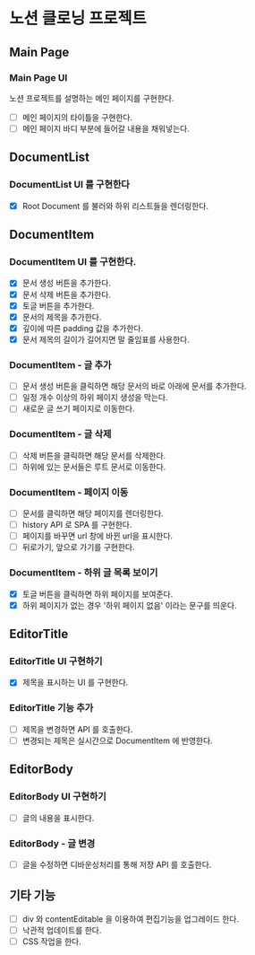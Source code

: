 # 노션 클로닝 프로젝트

## Main Page

### Main Page UI

노션 프로젝트를 설명하는 메인 페이지를 구현한다.

- [ ] 메인 페이지의 타이틀을 구현한다.
- [ ] 메인 페이지 바디 부분에 들어갈 내용을 채워넣는다.

## DocumentList

### DocumentList UI 를 구현한다

- [x] Root Document 를 불러와 하위 리스트들을 렌더링한다.

## DocumentItem

### DocumentItem UI 를 구현한다.

- [x] 문서 생성 버튼을 추가한다.
- [x] 문서 삭제 버튼을 추가한다.
- [x] 토글 버튼을 추가한다.
- [x] 문서의 제목을 추가한다.
- [x] 깊이에 따른 padding 값을 추가한다.
- [x] 문서 제목의 길이가 길어지면 말 줄임표를 사용한다.

### DocumentItem - 글 추가

- [ ] 문서 생성 버튼을 클릭하면 해당 문서의 바로 아래에 문서를 추가한다.
- [ ] 일정 개수 이상의 하위 페이지 생성을 막는다.
- [ ] 새로운 글 쓰기 페이지로 이동한다.

### DocumentItem - 글 삭제

- [ ] 삭제 버튼을 클릭하면 해당 문서를 삭제한다.
- [ ] 하위에 있는 문서들은 루트 문서로 이동한다.

### DocumentItem - 페이지 이동

- [ ] 문서를 클릭하면 해당 페이지를 렌더링한다.
- [ ] history API 로 SPA 를 구현한다.
- [ ] 페이지를 바꾸면 url 창에 바뀐 url을 표시한다.
- [ ] 뒤로가기, 앞으로 가기를 구현한다.

### DocumentItem - 하위 글 목록 보이기

- [x] 토글 버튼을 클릭하면 하위 페이지를 보여준다.
- [x] 하위 페이지가 없는 경우 '하위 페이지 없음' 이라는 문구를 띄운다.

## EditorTitle

### EditorTitle UI 구현하기

- [x] 제목을 표시하는 UI 를 구현한다.

### EditorTitle 기능 추가

- [ ] 제목을 변경하면 API 를 호출한다.
- [ ] 변경되는 제목은 실시간으로 DocumentItem 에 반영한다.

## EditorBody

### EditorBody UI 구현하기

- [ ] 글의 내용을 표시한다.

### EditorBody - 글 변경

- [ ] 글을 수정하면 디바운싱처리를 통해 저장 API 를 호출한다.

## 기타 기능

- [ ] div 와 contentEditable 을 이용하여 편집기능을 업그레이드 한다.
- [ ] 낙관적 업데이트를 한다.
- [ ] CSS 작업을 한다.
